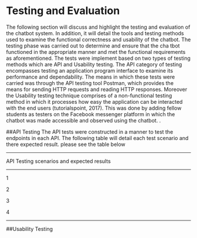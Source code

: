 # Testing and Evaluation
The following section will discuss and highlight the testing and evaluation of the chatbot system. In addition, it will detail the tools and testing methods used to examine the functional correctness and usability of the chatbot. The testing phase was carried out to determine and ensure that the cha tbot functioned in the appropriate manner and met the functional requirements as aforementioned. The tests were implement based on two types of testing methods which are API and Usability testing. The API category of testing encompasses testing an application program interface to examine its performance and dependability. The means in which these tests were carried was through the API testing tool Postman, which provides the means for sending HTTP requests and reading HTTP responses. Moreover the Usability testing technique comprises of a non-functional testing method in which it processes how easy the application can be interacted with the end users (tutorialspoint, 2017).  This was done by adding fellow students as testers on the Facebook messenger platform in which the chatbot was made accessible and observed using the chatbot. .

##API Testing
The API tests were constructed in a manner to test the endpoints in each API.  The following table will detail each test scenario and there expected result. please see the table below

-------------------------------------------------------------
API Testing scenarios and expected results
----------- ---------------------- -------------------------
1

2

3 

4
                                    
-------------------------------------------------------------

##Usability Testing
